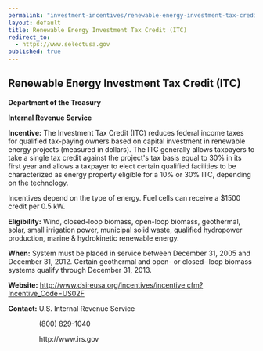 ```yaml
---
permalink: "investment-incentives/renewable-energy-investment-tax-credit-itc.html"
layout: default
title: Renewable Energy Investment Tax Credit (ITC)
redirect_to:
  - https://www.selectusa.gov
published: true
---
```


<H2>Renewable Energy Investment Tax Credit (ITC) </h2>
<P><STRONG>Department of the Treasury </strong></p>
<P><STRONG>Internal Revenue Service</strong></p>
<P><STRONG>Incentive:</strong> The Investment Tax Credit (ITC) reduces federal income taxes for qualified tax-paying owners based on capital investment in renewable energy projects (measured in dollars). The ITC generally allows taxpayers to take a single tax credit against the project's tax basis equal to 30% in its first year and allows a taxpayer to elect certain qualified facilities to be characterized as energy property eligible for a 10% or 30% ITC, depending on the technology.</p>
<P>Incentives depend on the type of energy. Fuel cells can receive a $1500 credit per 0.5 kW.</p>
<P><STRONG>Eligibility:</strong> Wind, closed-loop biomass, open-loop biomass, geothermal, solar, small irrigation power, municipal solid waste, qualified hydropower production, marine &amp; hydrokinetic renewable energy.</p>
<P><STRONG>When:</strong> System must be placed in service between December 31, 2005 and December 31, 2012. Certain geothermal and open- or closed- loop biomass systems qualify through December 31, 2013.</p>
<P><STRONG>Website:</strong> <A href="http://www.dsireusa.org/incentives/incentive.cfm?Incentive_Code=US02F">http://www.dsireusa.org/incentives/incentive.cfm?Incentive_Code=US02F</a></p>
<P><STRONG>Contact:</strong> U.S. Internal Revenue Service </p>
<P>&nbsp;&nbsp;&nbsp;&nbsp;&nbsp;&nbsp;&nbsp;&nbsp;&nbsp;&nbsp;&nbsp;&nbsp;&nbsp;&nbsp;&nbsp; (800) 829-1040 </p>
<P>&nbsp;&nbsp;&nbsp;&nbsp;&nbsp;&nbsp;&nbsp;&nbsp;&nbsp;&nbsp;&nbsp;&nbsp;&nbsp;&nbsp;&nbsp; http://www.irs.gov</p>
